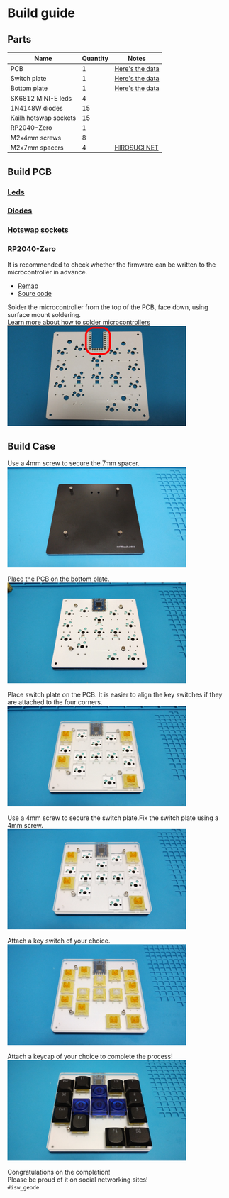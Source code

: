 # Build guide

## Parts
Name                     |Quantity |Notes
-------------------------|---------|-----
PCB                      |1        |[Here's the data](https://github.com/is-watering/isw_geode/tree/main/hardware/pcb)
Switch plate             |1        |[Here's the data](https://github.com/is-watering/isw_geode/tree/main/hardware/plate)
Bottom plate             |1        |[Here's the data](https://github.com/is-watering/isw_geode/tree/main/hardware/plate)
SK6812 MINI-E leds       |4        |
1N4148W diodes           |15       |
Kailh hotswap sockets    |15       |
RP2040-Zero              |1        |
M2x4mm screws            |8        |
M2x7mm spacers           |4        |[HIROSUGI NET](https://www.hirosugi-net.co.jp/shop/c/c10141012/)


## Build PCB

### [Leds](https://github.com/is-watering/isw-kbd-building-tips/blob/main/doc/soldering-sk6812mini-e.md)

### [Diodes](https://github.com/is-watering/isw-kbd-building-tips/blob/main/doc/soldering-1n4148w.md)

### [Hotswap sockets](https://github.com/is-watering/isw-kbd-building-tips/blob/main/doc/soldering-cpg151101s11.md)

### RP2040-Zero
It is recommended to check whether the firmware can be written to the microcontroller in advance.
* [Remap](https://remap-keys.app/catalog/uf4aIRy3BQslvcxSSvND)
* [Soure code](https://github.com/is-watering/isw_geode/tree/main/firmware)

Solder the microcontroller from the top of the PCB, face down, using surface mount soldering.  
[Learn more about how to solder microcontrollers](https://github.com/is-watering/isw-kbd-building-tips/blob/main/doc/surfacemount-rp2040-zero.md)
<img src="../img/buildguide/build-pcb_01.jpg" width="80%">


## Build Case
Use a 4mm screw to secure the 7mm spacer.  
<img src="../img/buildguide/build-case_01.jpg" width="80%">

Place the PCB on the bottom plate.  
<img src="../img/buildguide/build-case_02.jpg" width="80%">

Place switch plate on the PCB. It is easier to align the key switches if they are attached to the four corners.  
<img src="../img/buildguide/build-case_03.jpg" width="80%">

Use a 4mm screw to secure the switch plate.Fix the switch plate using a 4mm screw.  
<img src="../img/buildguide/build-case_04.jpg" width="80%">

Attach a key switch of your choice.  
<img src="../img/buildguide/build-case_05.jpg" width="80%">

Attach a keycap of your choice to complete the process!  
<img src="../img/buildguide/build-case_06.jpg" width="80%">

Congratulations on the completion!  
Please be proud of it on social networking sites!  
`#isw_geode`